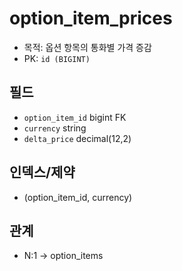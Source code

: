# option_item_prices

- 목적: 옵션 항목의 통화별 가격 증감
- PK: `id (BIGINT)`

## 필드
- `option_item_id` bigint FK
- `currency` string
- `delta_price` decimal(12,2)

## 인덱스/제약
- (option_item_id, currency)

## 관계
- N:1 → option_items
